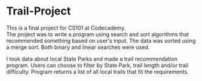 # Trail-Project
This is a final project for CS101 at Codecademy.  
The project was to write a program using search and sort algorithms that recommended something based on user's input.
The data was sorted using a merge sort.  Both binary and linear searches were used.

I took data about local State Parks and made a trail recommendation program.
Users can choose to filter by State Park, trail length and/or trail difficulty.
Program returns a list of all local trails that fit the requirements.

